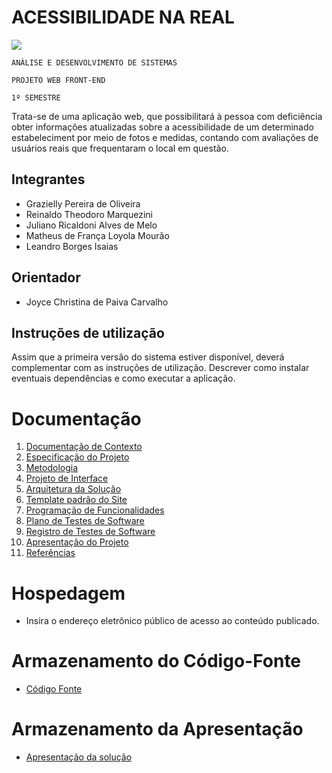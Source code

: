 # ACESSIBILIDADE NA REAL

![](https://img.shields.io/github/issues-raw/ICEI-PUC-Minas-PMV-ADS/pmv-ads-2022-2-e1-proj-web-t1-acessibilidade-na-real?color=green&style=plastic)

`ANÁLISE E DESENVOLVIMENTO DE SISTEMAS`

`PROJETO WEB FRONT-END`

`1º SEMESTRE`

Trata-se de uma aplicação web, que possibilitará à pessoa com deficiência obter informações atualizadas sobre a acessibilidade de um determinado estabeleciment por meio de fotos e medidas, contando com avaliações de usuários reais que frequentaram o local em questão.

## Integrantes

* Grazielly Pereira de Oliveira
* Reinaldo Theodoro Marquezini
* Juliano Ricaldoni Alves de Melo
* Matheus de França Loyola Mourão
* Leandro Borges Isaias


## Orientador

* Joyce Christina de Paiva Carvalho

## Instruções de utilização

Assim que a primeira versão do sistema estiver disponível, deverá complementar com as instruções de utilização. Descrever como instalar eventuais dependências e como executar a aplicação.

# Documentação

<ol>
<li><a href="docs/01-Documentação de Contexto.md"> Documentação de Contexto</a></li>
<li><a href="docs/02-Especificação do Projeto.md"> Especificação do Projeto</a></li>
<li><a href="docs/03-Metodologia.md"> Metodologia</a></li>
<li><a href="docs/04-Projeto de Interface.md"> Projeto de Interface</a></li>
<li><a href="docs/05-Arquitetura da Solução.md"> Arquitetura da Solução</a></li>
<li><a href="docs/06-Template padrão do Site.md"> Template padrão do Site</a></li>
<li><a href="docs/07-Programação de Funcionalidades.md"> Programação de Funcionalidades</a></li>
<li><a href="docs/08-Plano de Testes de Software.md"> Plano de Testes de Software</a></li>
<li><a href="docs/09-Registro de Testes de Software.md"> Registro de Testes de Software</a></li>
<li><a href="docs/10-Apresentação do Projeto.md"> Apresentação do Projeto</a></li>
<li><a href="docs/11-Referências.md"> Referências</a></li>
</ol>

# Hospedagem

* Insira o endereço eletrônico público de acesso ao conteúdo publicado. 

# Armazenamento do Código-Fonte

* <a href="src/README.md">Código Fonte</a>

# Armazenamento da Apresentação

* <a href="presentation/README.md">Apresentação da solução</a>
